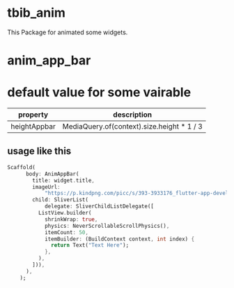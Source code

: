 # tbib_anim

This Package for animated some widgets.

# anim_app_bar

# default value for some vairable

  property      | description
--------------  |------------
  heightAppbar  | MediaQuery.of(context).size.height * 1 / 3


## usage like this

``` dart
Scaffold(
      body: AnimAppBar(
        title: widget.title,
        imageUrl:
            "https://p.kindpng.com/picc/s/393-3933176_flutter-app-development-flutter-developer-hd-png-download.png",
        child: SliverList(
            delegate: SliverChildListDelegate([
          ListView.builder(
            shrinkWrap: true,
            physics: NeverScrollableScrollPhysics(),
            itemCount: 50,
            itemBuilder: (BuildContext context, int index) {
              return Text("Text Here");
            },
          ),
        ])),
      ),
    );
```



